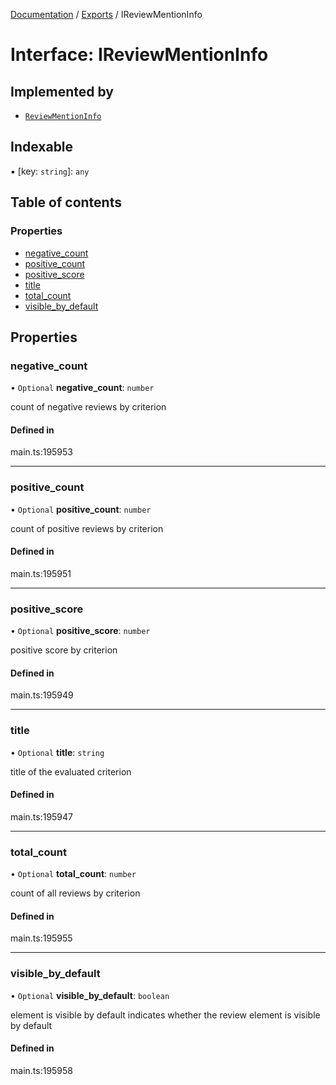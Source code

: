 [Documentation](../README.md) / [Exports](../modules.md) / IReviewMentionInfo

# Interface: IReviewMentionInfo

## Implemented by

- [`ReviewMentionInfo`](../classes/ReviewMentionInfo.md)

## Indexable

▪ [key: `string`]: `any`

## Table of contents

### Properties

- [negative\_count](IReviewMentionInfo.md#negative_count)
- [positive\_count](IReviewMentionInfo.md#positive_count)
- [positive\_score](IReviewMentionInfo.md#positive_score)
- [title](IReviewMentionInfo.md#title)
- [total\_count](IReviewMentionInfo.md#total_count)
- [visible\_by\_default](IReviewMentionInfo.md#visible_by_default)

## Properties

### negative\_count

• `Optional` **negative\_count**: `number`

count of negative reviews by criterion

#### Defined in

main.ts:195953

___

### positive\_count

• `Optional` **positive\_count**: `number`

count of positive reviews by criterion

#### Defined in

main.ts:195951

___

### positive\_score

• `Optional` **positive\_score**: `number`

positive score by criterion

#### Defined in

main.ts:195949

___

### title

• `Optional` **title**: `string`

title of the evaluated criterion

#### Defined in

main.ts:195947

___

### total\_count

• `Optional` **total\_count**: `number`

count of all reviews by criterion

#### Defined in

main.ts:195955

___

### visible\_by\_default

• `Optional` **visible\_by\_default**: `boolean`

element is visible by default
indicates whether the review element is visible by default

#### Defined in

main.ts:195958
